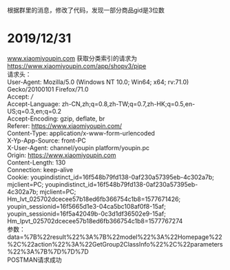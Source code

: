 根据群里的消息，修改了代码，发现一部分商品gid是3位数
# 2019/12/31  
www.xiaomiyoupin.com 获取分类索引的请求为   
  https://www.xiaomiyoupin.com/app/shopv3/pipe  
请求头：  
  User-Agent: Mozilla/5.0 (Windows NT 10.0; Win64; x64; rv:71.0) Gecko/20100101 Firefox/71.0  
  Accept: */*  
  Accept-Language: zh-CN,zh;q=0.8,zh-TW;q=0.7,zh-HK;q=0.5,en-US;q=0.3,en;q=0.2  
  Accept-Encoding: gzip, deflate, br  
  Referer: https://www.xiaomiyoupin.com/  
  Content-Type: application/x-www-form-urlencoded  
  X-Yp-App-Source: front-PC  
  X-User-Agent: channel/youpin platform/youpin.pc  
  Origin: https://www.xiaomiyoupin.com  
  Content-Length: 130  
  Connection: keep-alive  
  Cookie: youpindistinct_id=16f548b79fd138-0af230a57395eb-4c302a7b; mjclient=PC; youpindistinct_id=16f548b79fd138-0af230a57395eb-4c302a7b; mjclient=PC; Hm_lvt_025702dcecee57b18ed6fb366754c1b8=1577671426; youpin_sessionid=16f5665d1e3-04ca5bc108af0f8-15af; youpin_sessionid=16f5a42049b-0c3d1df36502e9-15af; Hm_lpvt_025702dcecee57b18ed6fb366754c1b8=1577767274  
参数：  
  data=%7B%22result%22%3A%7B%22model%22%3A%22Homepage%22%2C%22action%22%3A%22GetGroup2ClassInfo%22%2C%22parameters%22%3A%7B%7D%7D%7D  
  POSTMAN请求成功  
